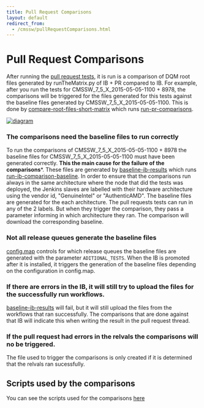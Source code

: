 ```yaml
---
title: Pull Request Comparisons
layout: default
redirect_from:
  - /cmssw/pullRequestComparisons.html
---
```



# Pull Request Comparisons

After running the [pull request tests](pullRequestTesting.html), it is run is a comparison of DQM root files generated by runTheMatrix.py
of IB + PR compared to IB. For example, after you run the tests for CMSSW_7_5_X_2015-05-05-1100 + 8978, the comparisons
will be triggered for the files generated for this tests against the baseline files generated by CMSSW_7_5_X_2015-05-05-1100.
This is done by [compare-root-files-short-matrix](https://cmssdt.cern.ch/jenkins/job/compare-root-files-short-matrix/) which runs
[run-pr-comparisons](https://github.com/cms-sw/cms-bot/blob/master/run-pr-comparisons).

[ ![diagram](https://docs.google.com/drawings/d/1NKOfidate14rN5ekj6aQTOGg_OhGRmUenL9OS4zVt6Y/pub?w=307&h=266)](https://docs.google.com/drawings/d/1NKOfidate14rN5ekj6aQTOGg_OhGRmUenL9OS4zVt6Y/pub?w=615&h=532)

### The comparisons need the baseline files to run correctly

To run the comparisons of CMSSW_7_5_X_2015-05-05-1100 + 8978 the baseline files for CMSSW_7_5_X_2015-05-05-1100 must have been generated correctly. **This the main cause for the failure of the comparisons***.
These files are generated by [baseline-ib-results](https://cmssdt.cern.ch/jenkins/job/baseline-ib-results/) which runs 
[run-ib-comparison-baseline](https://github.com/cms-sw/cms-bot/blob/master/run-ib-comparison-baseline). In order to ensure that the comparisons run always 
in the same architecture where the node that did the tests was deployed, the Jenkins slaves are labelled with their hardware architecture 
using the vendor id, "GenuineIntel" or "AuthenticAMD". The baseline files are generated for the each architecture. 
The pull requests tests can run in any of the 2 labels. But when they trigger the comparison, they pass a parameter informing in which 
architecture they ran. The comparison will download the corresponding baseline. 

### Not all release queues generate the baseline files

[config.map](https://github.com/cms-sw/cms-bot/blob/master/config.map) controls for which release queues the baseline files are generated 
with the parameter `ADITIONAL_TESTS`. When the IB is promoted after it is installed, it triggers the generation of the baseline files
depending on the configuration in config.map.

### If there are errors in the IB, it will still try to upload the files for the successfully run workflows.

[baseline-ib-results](https://cmssdt.cern.ch/jenkins/job/baseline-ib-results/) will fail, but it will still upload the files from the
workflows that ran successfully. The comparisons that are done against that IB will indicate this when writing the result in the
pull request thread. 

### If the pull request had errors in the relvals the comparisons will no be triggered.

The file used to trigger the comparisons is only created if it is determined that the relvals ran sucessfully. 

## Scripts used by the comparisons

You can see the scripts used for the comparisons [here](https://github.com/cms-sw/cms-bot/tree/master/comparisons)
